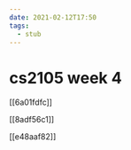 ```yaml
---
date: 2021-02-12T17:50
tags: 
  - stub
---
```


# cs2105 week 4

[[6a01fdfc]]

[[8adf56c1]]

[[e48aaf82]]
